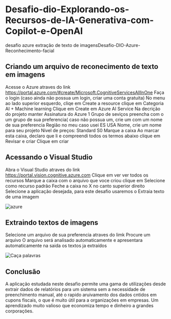 # Desafio-dio-Explorando-os-Recursos-de-IA-Generativa-com-Copilot-e-OpenAI
desafio  azure extração de texto de imagensDesafio-DIO-Azure-Reconhecimento-facial

## Criando um arquivo de reconecimento de texto em imagens
Acesse o Azure atraves do link https://portal.azure.com/#create/Microsoft.CognitiveServicesAllInOne Faça o login (caso ainda não possua um login, criar uma conta gratuita) No menu ao lado superior esquerdo, cliqe em Create a resource clique em Categoria AI + Machine learning Clique em Create em Azure AI Service Na decrição do projeto manter Assinatura do Azure 1 Grupo de seviços preencha com o um grupo de sua preferencia( caso não possua um, crie um com um nome de sua preferencia Região no meu caso usei ES USA Nome, crie um nome para seu projeto Nivel de preços: Standard S0 Marque a caixa Ao marcar esta caixa, declaro que li e compreendi todos os termos abaixo clique em Revisar e criar Clique em criar

## Acessando o Visual Studio
Abra o Visual Studio atraves do link https://portal.vision.cognitive.azure.com Clique em ver ver todos os recursos Marque a caixa com o arquivo que voce criou clique em Selecione como recurso padrão Feche a caixa no X no canto superior direito Selecione a aplicação desejada, para este desafio usaremos o Extraia texto de uma imagem

![azure](https://github.com/NeyLemes/desafio-dio-Explorando-os-Recursos-de-IA-Generativa-com-Copilot-e-OpenAI/assets/131485382/75c94727-61af-4265-b9da-585eceed67cd)

## Extraindo textos de imagens
Selecione um arquivo de sua preferencia atraves do limk Procure um arquivo O arquivo será analisado automaticamente e apresentara automaticamente na saida os textos ja extraídos

![Caça palavras](https://github.com/NeyLemes/desafio-dio-Explorando-os-Recursos-de-IA-Generativa-com-Copilot-e-OpenAI/assets/131485382/fe2447f0-e983-4d57-8902-b2efe1d88b0a)


## Conclusão
A aplicação estudada neste desafio permite uma gama de utilizações desde extrair dados de relatórios para um sistema sem a necessidade de preenchimento manual, até o rapido aruivamento dos dados cntidos em cupons fiscais, o que é muito útil para a organizações em empresas. Um aprendizado muito valioso que economiza tempo e dinheiro a grandes corporações.


